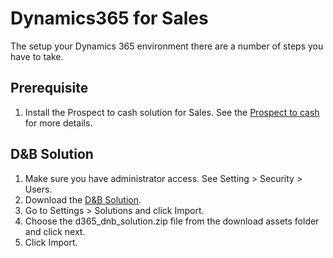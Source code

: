# Dynamics365 for Sales

The setup your Dynamics 365 environment there are a number of steps you have to take.

## Prerequisite
1. Install the Prospect to cash solution for Sales. See the [Prospect to cash](https://docs.microsoft.com/en-us/dynamics365/unified-operations/supply-chain/sales-marketing/prospect-to-cash) for more details.

## D&B Solution
1. Make sure you have administrator access. See Setting > Security > Users.
2. Download the [D&B Solution](/assets/download.zip).
3. Go to Settings > Solutions and click Import.
4. Choose the d365_dnb_solution.zip file from the download assets folder and click next.
5. Click Import.